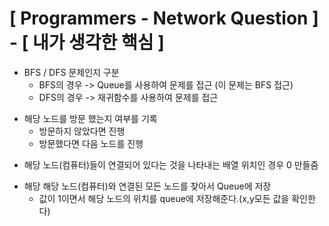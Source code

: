 # [ Programmers - Network Question ] - [ 내가 생각한 핵심 ]

>
* BFS / DFS 문제인지 구분
  - BFS의 경우 -> Queue를 사용하여 문제를 접근 (이 문제는 BFS 접근)
  - DFS의 경우 -> 재귀함수를 사용하여 문제를 접근 
>
* 해당 노드를 방문 했는지 여부를 기록
  - 방문하지 않았다면 진행 
  - 방문했다면 다음 노드를 진행 
> 
* 해당 노드(컴퓨터)들이 연결되어 있다는 것을 나타내는 배열 위치인 경우 0 만들줌  
>
* 해당 해당 노드(컴퓨터)와 연결된 모든 노드를 찾아서 Queue에 저장 
  - 값이 1이면서 해당 노드의 위치를 queue에 저장해준다.(x,y모든 값을 확인한다) 


 
